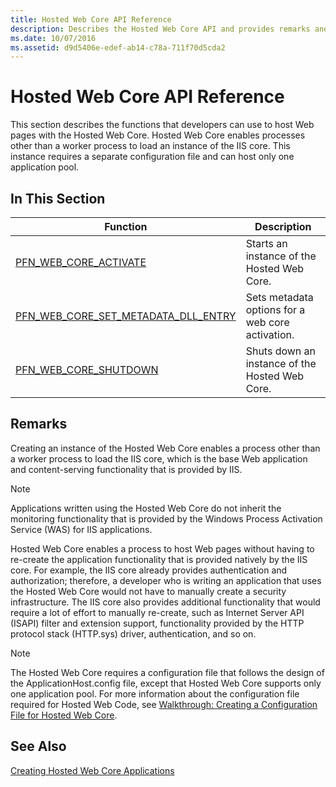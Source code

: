 ```yaml
---
title: Hosted Web Core API Reference
description: Describes the Hosted Web Core API and provides remarks and a list of documentation related to API functions.
ms.date: 10/07/2016
ms.assetid: d9d5406e-edef-ab14-c78a-711f70d5cda2
---
```

# Hosted Web Core API Reference
This section describes the functions that developers can use to host Web pages with the Hosted Web Core. Hosted Web Core enables processes other than a worker process to load an instance of the IIS core. This instance requires a separate configuration file and can host only one application pool.  
  
## In This Section  
  
|Function|Description|  
|--------------|-----------------|  
|[PFN_WEB_CORE_ACTIVATE](../../web-development-reference/native-code-api-reference/pfn-web-core-activate-function.md)|Starts an instance of the Hosted Web Core.|  
|[PFN_WEB_CORE_SET_METADATA_DLL_ENTRY](../../web-development-reference/native-code-api-reference/pfn-web-core-set-metadata-dll-entry-function.md)|Sets metadata options for a web core activation.|  
|[PFN_WEB_CORE_SHUTDOWN](../../web-development-reference/native-code-api-reference/pfn-web-core-shutdown-function.md)|Shuts down an instance of the Hosted Web Core.|  
  
## Remarks  
 Creating an instance of the Hosted Web Core enables a process other than a worker process to load the IIS core, which is the base Web application and content-serving functionality that is provided by IIS.  
  
> [!NOTE]
>  Applications written using the Hosted Web Core do not inherit the monitoring functionality that is provided by the Windows Process Activation Service (WAS) for IIS applications.  
  
 Hosted Web Core enables a process to host Web pages without having to re-create the application functionality that is provided natively by the IIS core. For example, the IIS core already provides authentication and authorization; therefore, a developer who is writing an application that uses the Hosted Web Core would not have to manually create a security infrastructure. The IIS core also provides additional functionality that would require a lot of effort to manually re-create, such as Internet Server API (ISAPI) filter and extension support, functionality provided by the HTTP protocol stack (HTTP.sys) driver, authentication, and so on.  
  
> [!NOTE]
> The Hosted Web Core requires a configuration file that follows the design of the ApplicationHost.config file, except that Hosted Web Core supports only one application pool. For more information about the configuration file required for Hosted Web Code, see [Walkthrough: Creating a Configuration File for Hosted Web Core](../../web-development-reference/native-code-development-overview/walkthrough-creating-a-configuration-file-for-hosted-web-core.md).  
  
## See Also  
 [Creating Hosted Web Core Applications](../../web-development-reference/native-code-development-overview/creating-hosted-web-core-applications.md)
